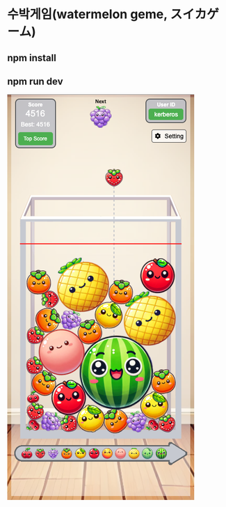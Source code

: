 # 수박게임(watermelon geme, スイカゲーム)

## npm install
## npm run dev

![suikagame-screenshot](https://github.com/seunghyun-lee/suika-game/blob/main/public/images/suikagame-screenshot.png)